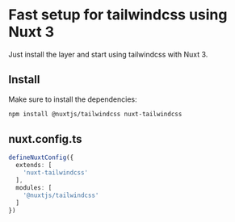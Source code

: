 # Fast setup for tailwindcss using Nuxt 3

Just install the layer and start using tailwindcss with Nuxt 3.

## Install

Make sure to install the dependencies:

```bash
npm install @nuxtjs/tailwindcss nuxt-tailwindcss
```

## nuxt.config.ts

```ts
defineNuxtConfig({
  extends: [
    'nuxt-tailwindcss'
  ],
  modules: [
    '@nuxtjs/tailwindcss'
  ]
})
```



